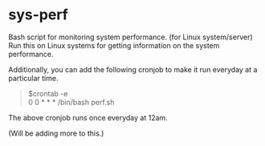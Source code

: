 # sys-perf
Bash script for monitoring system performance. (for Linux system/server)
Run this on Linux systems for getting information on the system performance. 

Additionally, you can add the following cronjob to make it run everyday at a particular time.

>$crontab -e <br/>
>0 0 * * * /bin/bash perf.sh

The above cronjob runs once everyday at 12am. 

(Will be adding more to this.)
